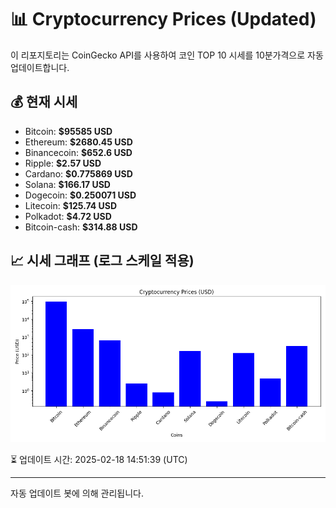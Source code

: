 
# 📊 Cryptocurrency Prices (Updated)

이 리포지토리는 CoinGecko API를 사용하여 코인 TOP 10 시세를 10분가격으로 자동 업데이트합니다.

## 💰 현재 시세
- Bitcoin: **$95585 USD**
- Ethereum: **$2680.45 USD**
- Binancecoin: **$652.6 USD**
- Ripple: **$2.57 USD**
- Cardano: **$0.775869 USD**
- Solana: **$166.17 USD**
- Dogecoin: **$0.250071 USD**
- Litecoin: **$125.74 USD**
- Polkadot: **$4.72 USD**
- Bitcoin-cash: **$314.88 USD**

## 📈 시세 그래프 (로그 스케일 적용)
![Crypto Prices](crypto_prices.png)

⏳ 업데이트 시간: 2025-02-18 14:51:39 (UTC)

---
자동 업데이트 봇에 의해 관리됩니다.

